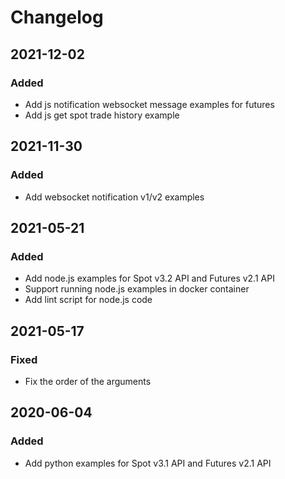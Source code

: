 # Changelog

## 2021-12-02

### Added

- Add js notification websocket message examples for futures
- Add js get spot trade history example


## 2021-11-30

### Added

- Add websocket notification v1/v2 examples

## 2021-05-21

### Added

- Add node.js examples for Spot v3.2 API and Futures v2.1 API
- Support running node.js examples in docker container
- Add lint script for node.js code

## 2021-05-17

### Fixed

- Fix the order of the arguments

## 2020-06-04

### Added

- Add python examples for Spot v3.1 API and Futures v2.1 API
